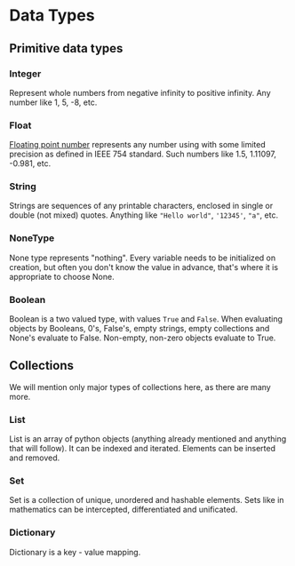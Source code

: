 # Data Types

## Primitive data types

### Integer

Represent whole numbers from negative infinity to positive infinity. Any number like 1, 5,
-8, etc.

### Float

[Floating point number](https://en.wikipedia.org/wiki/Floating-point_arithmetic)
represents any number using with some limited precision as defined in IEEE 754 standard.
Such numbers like 1.5, 1.11097, -0.981, etc.

### String

Strings are sequences of any printable characters, enclosed in single or double (not 
mixed) quotes. Anything like `"Hello world"`, `'12345'`, `"a"`, etc.

### NoneType

None type represents "nothing". Every variable needs to be initialized on creation,
but often you don't know the value in advance, that's where it is appropriate to choose 
None.

### Boolean

Boolean is a two valued type, with values `True` and `False`. When evaluating objects 
by Booleans, 0's, False's, empty strings, empty collections and None's evaluate to False.
Non-empty, non-zero objects evaluate to True.

## Collections

We will mention only major types of collections here, as there are many more.

### List

List is an array of python objects (anything already mentioned and anything that will 
follow). It can be indexed and iterated. Elements can be inserted and removed.

### Set

Set is a collection of unique, unordered and hashable elements. Sets like in mathematics
can be intercepted, differentiated and unificated.

### Dictionary

Dictionary is a key - value mapping.
